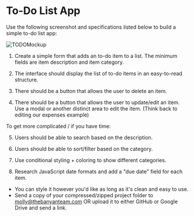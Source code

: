 # To-Do List App

Use the following screenshot and specifications listed below to build a simple to-do list app:

![TODOMockup](https://code.mollyshewchuk.com/resources/todoMockup.jpg)

1. Create a simple form that adds an to-do item to a list. The minimum fields are item description and item category.

2. The interface should display the list of to-do items in an easy-to-read structure.

3. There should be a button that allows the user to delete an item.

4. There should be a button that allows the user to update/edit an item. Use a modal or another distinct area to edit the item. (Think back to editing our expenses example)


To get more complicated / if you have time:

5. Users should be able to search based on the description.

6. Users should be able to sort/filter based on the category.

7. Use conditional styling + coloring to show different categories.

8. Research JavaScript date formats and add a "due date" field for each item.


* You can style it however you'd like as long as it's clean and easy to use.
* Send a copy of your compressed/zipped project folder to molly@thebanyanteam.com OR upload it to either GitHub or Google Drive and send a link.
